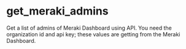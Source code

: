 # get_meraki_admins
Get a list of admins of Meraki Dashboard using API.
You need the organization id and api key; these values
are getting from the Meraki Dashboard.
